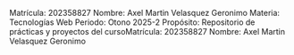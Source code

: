 
Matrícula: 202358827
Nombre: Axel Martin Velasquez Geronimo
Materia: Tecnologías Web
Periodo: Otono 2025-2
Propósito: Repositorio de prácticas y proyectos del cursoMatrícula: 202358827
Nombre: Axel Martin Velasquez Geronimo

